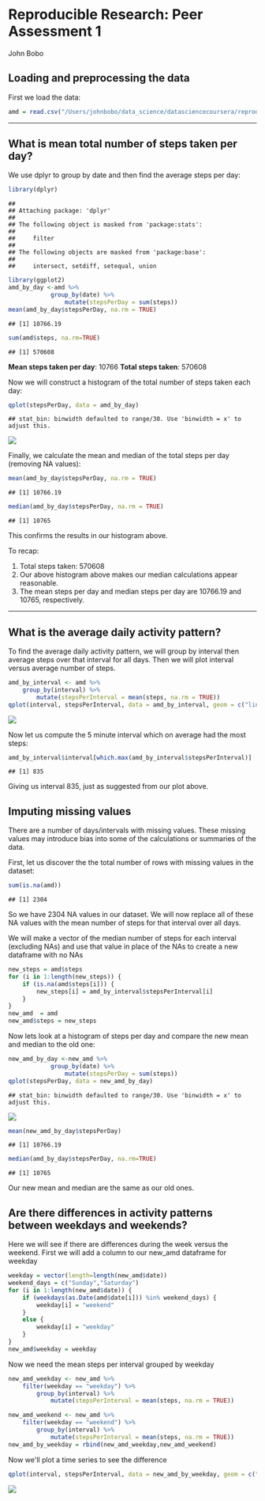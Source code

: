 # Reproducible Research: Peer Assessment 1
John Bobo  


## Loading and preprocessing the data
First we load the data:

```r
amd = read.csv("/Users/johnbobo/data_science/datasciencecoursera/reproducible_research/RepData_PeerAssessment1/activity.csv")
```

***

## What is mean total number of steps taken per day?
We use dplyr to group by date and then find the average steps per day:


```r
library(dplyr)
```

```
## 
## Attaching package: 'dplyr'
## 
## The following object is masked from 'package:stats':
## 
##     filter
## 
## The following objects are masked from 'package:base':
## 
##     intersect, setdiff, setequal, union
```

```r
library(ggplot2)
amd_by_day <-amd %>%
            group_by(date) %>%
                mutate(stepsPerDay = sum(steps))
mean(amd_by_day$stepsPerDay, na.rm = TRUE)
```

```
## [1] 10766.19
```

```r
sum(amd$steps, na.rm=TRUE)
```

```
## [1] 570608
```
**Mean steps taken per day**: 10766
**Total steps taken**: 570608

Now we will construct a histogram of the total number of steps taken each day:

```r
qplot(stepsPerDay, data = amd_by_day)
```

```
## stat_bin: binwidth defaulted to range/30. Use 'binwidth = x' to adjust this.
```

![](PA1_template_files/figure-html/unnamed-chunk-3-1.png) 

Finally, we calculate the mean and median of the total steps per day (removing NA
values):

```r
mean(amd_by_day$stepsPerDay, na.rm = TRUE)
```

```
## [1] 10766.19
```

```r
median(amd_by_day$stepsPerDay, na.rm = TRUE)
```

```
## [1] 10765
```
This confirms the results in our histogram above.

To recap:

1. Total steps taken: 570608
2. Our above histogram above makes our median calculations appear reasonable.
3. The mean steps per day and median steps per day are 10766.19 and 10765, 
respectively.

***

## What is the average daily activity pattern?

To find the average daily activity pattern, we will group by interval then average
steps over that interval for all days. Then we will plot interval versus average
number of steps.

```r
amd_by_interval <- amd %>%
    group_by(interval) %>%
        mutate(stepsPerInterval = mean(steps, na.rm = TRUE))
qplot(interval, stepsPerInterval, data = amd_by_interval, geom = c("line"))
```

![](PA1_template_files/figure-html/unnamed-chunk-5-1.png) 

Now let us compute the 5 minute interval which on average had the most steps:

```r
amd_by_interval$interval[which.max(amd_by_interval$stepsPerInterval)]
```

```
## [1] 835
```
Giving us interval 835, just as suggested from our plot above.

## Imputing missing values
There are a number of days/intervals with missing values. These missing values may
introduce bias into some of the calculations or summaries of the data.

First, let us discover the the total number of rows with missing values in the 
dataset:

```r
sum(is.na(amd))
```

```
## [1] 2304
```
So we have 2304 NA values in our dataset. We will now replace all of these NA values
with the mean number of steps for that interval over all days.

We will make a vector of the median number of steps for each interval (excluding NAs)
and use that value in place of the NAs to create a new dataframe with no NAs

```r
new_steps = amd$steps
for (i in 1:length(new_steps)) {
    if (is.na(amd$steps[i])) {
        new_steps[i] = amd_by_interval$stepsPerInterval[i]
    }
}
new_amd  = amd
new_amd$steps = new_steps
```
Now lets look at a histogram of steps per day and compare the new mean and median 
to the old one:

```r
new_amd_by_day <-new_amd %>%
            group_by(date) %>%
                mutate(stepsPerDay = sum(steps))
qplot(stepsPerDay, data = new_amd_by_day)
```

```
## stat_bin: binwidth defaulted to range/30. Use 'binwidth = x' to adjust this.
```

![](PA1_template_files/figure-html/unnamed-chunk-9-1.png) 

```r
mean(new_amd_by_day$stepsPerDay)
```

```
## [1] 10766.19
```

```r
median(amd_by_day$stepsPerDay, na.rm=TRUE)
```

```
## [1] 10765
```

Our new mean and median are the same as our old ones.


## Are there differences in activity patterns between weekdays and weekends?
Here we will see if there are differences during the week versus the weekend.
First we will add a column to our new_amd dataframe for weekday

```r
weekday = vector(length=length(new_amd$date))
weekend_days = c("Sunday","Saturday")
for (i in 1:length(new_amd$date)) {
    if (weekdays(as.Date(amd$date[i])) %in% weekend_days) {
        weekday[i] = "weekend"
    }
    else {
        weekday[i] = "weekday"
    }
}
new_amd$weekday = weekday
```
Now we need the mean steps per interval grouped by weekday

```r
new_amd_weekday <- new_amd %>%
    filter(weekday == "weekday") %>%
        group_by(interval) %>%
            mutate(stepsPerInterval = mean(steps, na.rm = TRUE))

new_amd_weekend <- new_amd %>%
    filter(weekday == "weekend") %>%
        group_by(interval) %>%
            mutate(stepsPerInterval = mean(steps, na.rm = TRUE))
new_amd_by_weekday = rbind(new_amd_weekday,new_amd_weekend)
```
Now we'll plot a time series to see the difference

```r
qplot(interval, stepsPerInterval, data = new_amd_by_weekday, geom = c("line"), facets=weekday~.)
```

![](PA1_template_files/figure-html/unnamed-chunk-12-1.png) 

